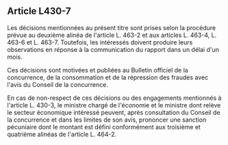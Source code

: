 Article L430-7
----
Les décisions mentionnées au présent titre sont prises selon la procédure prévue
au deuxième alinéa de l'article L. 463-2 et aux articles L. 463-4, L. 463-6 et
L. 463-7. Toutefois, les intéressés doivent produire leurs observations en
réponse à la communication du rapport dans un délai d'un mois.

Ces décisions sont motivées et publiées au Bulletin officiel de la concurrence,
de la consommation et de la répression des fraudes avec l'avis du Conseil de la
concurrence.

En cas de non-respect de ces décisions ou des engagements mentionnés à l'article
L. 430-3, le ministre chargé de l'économie et le ministre dont relève le secteur
économique intéressé peuvent, après consultation du Conseil de la concurrence et
dans les limites de son avis, prononcer une sanction pécuniaire dont le montant
est défini conformément aux troisième et quatrième alinéas de l'article L.
464-2.
